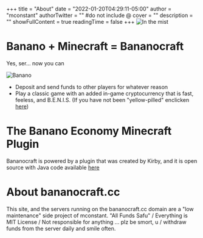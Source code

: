 +++
title = "About"
date = "2022-01-20T04:29:11-05:00"
author = "mconstant"
authorTwitter = "" #do not include @
cover = ""
description = ""
showFullContent = true
readingTime = false
+++
![In the mist](/bananocraftstrip.png)

# Banano + Minecraft = Bananocraft

Yes, ser... now you can

![Banano](/banano.png)
- Deposit and send funds to other players for whatever reason
- Play a classic game with an added in-game cryptocurrency that is fast, feeless, and B.E.N.I.S. (If you have not been "yellow-pilled" enclicken [here](https://banano.cc/yellowpaper/))

# The Banano Economy Minecraft Plugin
Bananocraft is powered by a plugin that was created by Kirby, and it is open source with Java code available [here](https://github.com/Kirby1997/BananoCraft)

# About bananocraft.cc
This site, and the servers running on the bananocraft.cc domain are a "low maintenance" side project of mconstant. "All Funds Safu" / Everything is MIT License / Not responsible for anything ... plz be smort, u / withdraw funds from the server daily and smile often.